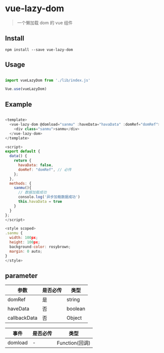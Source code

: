 # vue-lazy-dom

> 一个懒加载 dom 的 vue 组件

## Install
```
npm install --save vue-lazy-dom
```

## Usage
``` javascript

import vueLazyDom from './lib/index.js'

Vue.use(vueLazyDom)
```

## Example
```javascript

<template>
  <vue-lazy-dom @domload="sanmu" :haveData="havaData" :domRef="domRef">
    <div class="sanmu">sanmu</div>
  </vue-lazy-dom>
</template>

<script>
export default {
  data() {
    return {
      havaData: false,
      domRef: "domRef", // 必传
    };
  },
  methods: {
    sanmu(){
      // 数据加载成功
      consolo.log('异步加载数据成功')
      this.havaData = true
    }
  }
};
</script>  

<style scoped>
.sanmu {
  width: 100px;
  height: 100px;
  background-color: rosybrown;
  margin: 0 auto;
}
</style>

```

## parameter

 | 参数  | 是否必传  | 类型 |
 | ---- | ----- | ------ |  
 | domRef | 是 | string |
 | haveData |  否 | boolean |
 | callbackData |  否 | Object |

 | 事件  | 是否必传  | 类型 |
 | ---- | ----- | ------ |  
 | domload | - | Function(回调) |
